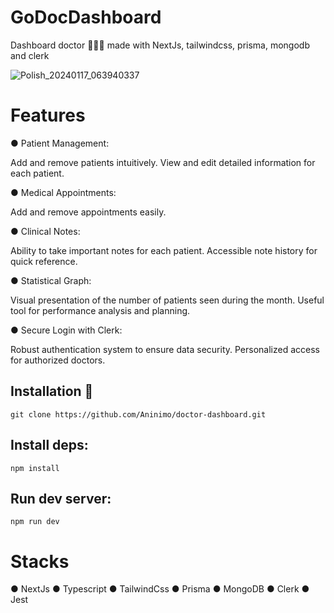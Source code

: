 # GoDocDashboard
Dashboard doctor 👨🏻‍⚕️ made with NextJs, tailwindcss, prisma, mongodb and clerk

![Polish_20240117_063940337](https://github.com/Aninimo/GoDocDashboard/assets/75839810/c29ba137-b3eb-47a9-a2e4-34317277c817)

# Features 
● Patient Management:

Add and remove patients intuitively.
View and edit detailed information for each patient.

● Medical Appointments:

Add and remove appointments easily.

● Clinical Notes:

Ability to take important notes for each patient.
Accessible note history for quick reference.

● Statistical Graph:

Visual presentation of the number of patients seen during the month.
Useful tool for performance analysis and planning.

● Secure Login with Clerk:

Robust authentication system to ensure data security.
Personalized access for authorized doctors.

## Installation 💾
```
git clone https://github.com/Aninimo/doctor-dashboard.git
```

## Install deps:
```
npm install
```

## Run dev server:
```
npm run dev
```

# Stacks
● NextJs
● Typescript
● TailwindCss
● Prisma 
● MongoDB
● Clerk
● Jest
